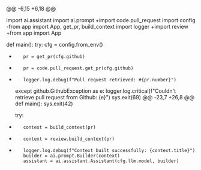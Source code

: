 @@ -6,15 +6,18 @@
 
 import ai.assistant
 import ai.prompt
+import code.pull_request
 import config
-from app import App, get_pr, build_context
 import logger
+import review
+from app import App
 
 
 def main():
     try:
         cfg = config.from_env()
-        pr = get_pr(cfg.github)
+        pr = code.pull_request.get_pr(cfg.github)
+        logger.log.debug(f"Pull request retrieved: #{pr.number}")
     except github.GithubException as e:
         logger.log.critical(f"Couldn't retrieve pull request from Github: {e}")
         sys.exit(69)
@@ -23,7 +26,8 @@ def main():
         sys.exit(42)
 
     try:
-        context = build_context(pr)
+        context = review.build_context(pr)
+        logger.log.debug(f"Context built successfully: {context.title}")
         builder = ai.prompt.Builder(context)
         assistant = ai.assistant.Assistant(cfg.llm.model, builder)
